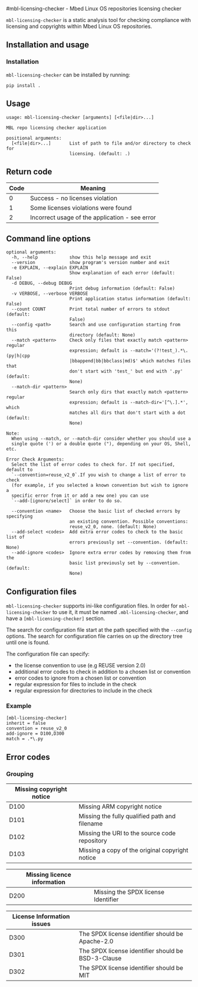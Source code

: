 <!-- Based on: en/3.0.0/usage.html
In open-source project: http://www.pydocstyle.org

Original file: Copyright (c) 2014-2017 Amir Rachum, <http://amir.rachum.com/>
Modifications: Copyright (c) 2019 Arm Limited and Contributors. All rights reserved.

SPDX-License-Identifier: MIT -->
#mbl-licensing-checker - Mbed Linux OS repositories licensing checker

`mbl-licensing-checker` is a static analysis tool for checking compliance with licensing and copyrights within Mbed Linux OS repositories.

## Installation and usage

### Installation

`mbl-licensing-checker` can be installed by running:
```
pip install .
```

## Usage

```
usage: mbl-licensing-checker [arguments] [<file|dir>...]

MBL repo licensing checker application

positional arguments:
  [<file|dir>...]       List of path to file and/or directory to check for
                        licensing. (default: .)

```


## Return code

| Code | Meaning                                           |
|------|---------------------------------------------------|
| 0    | Success - no licenses violation                   |
| 1    | Some licenses violations were found               |
| 2    | Incorrect usage of the application - see error    |

## Command line options

```
optional arguments:
  -h, --help            show this help message and exit
  --version             show program's version number and exit
  -e EXPLAIN, --explain EXPLAIN
                        Show explanation of each error (default: False)
  -d DEBUG, --debug DEBUG
                        Print debug information (default: False)
  -v VERBOSE, --verbose VERBOSE
                        Print application status information (default: False)
  --count COUNT         Print total number of errors to stdout (default:
                        False)
  --config <path>       Search and use configuration starting from this
                        directory (default: None)
  --match <pattern>     Check only files that exactly match <pattern> regular
                        expression; default is --match='(?!test_).*\.(py|h|cpp
                        |bbappend|bb|bbclass|md)$' which matches files that
                        don't start with 'test_' but end with '.py' (default:
                        None)
  --match-dir <pattern>
                        Search only dirs that exactly match <pattern> regular
                        expression; default is --match-dir='[^\.].*', which
                        matches all dirs that don't start with a dot (default:
                        None)

Note:
  When using --match, or --match-dir consider whether you should use a
  single quote (') or a double quote ("), depending on your OS, Shell, etc.

Error Check Arguments:
  Select the list of error codes to check for. If not specified, default to
  `--convention=reuse_v2_0`.If you wish to change a list of error to check
  (for example, if you selected a known convention but wish to ignore a
  specific error from it or add a new one) you can use
  `--add-[ignore/select]` in order to do so.

  --convention <name>   Choose the basic list of checked errors by specifying
                        an existing convention. Possible conventions:
                        reuse_v2_0, none. (default: None)
  --add-select <codes>  Add extra error codes to check to the basic list of
                        errors previously set --convention. (default: None)
  --add-ignore <codes>  Ignore extra error codes by removing them from the
                        basic list previously set by --convention. (default:
                        None)
```

## Configuration files

`mbl-licensing-checker` supports ini-like configuration files. In order for `mbl-licensing-checker` to use it, it must be named `.mbl-licensing-checker`, and have a `[mbl-licensing-checker]` section.

The search for configuration file start at the path specified with the `--config` options. The search for configuration file carries on up the directory tree until one is found.

The configuration file can specify:
* the license convention to use (e.g REUSE version 2.0)
* additional error codes to check in addition to a chosen list or convention
* error codes to ignore from a chosen list or convention
* regular expression for files to include in the check
* regular expression for directories to include in the check

### Example

```
[mbl-licensing-checker]
inherit = false
convention = reuse_v2_0
add-ignore = D100,D300
match = .*\.py
```

## Error codes

### Grouping

| Missing copyright notice                                                       ||
|--------------------------|------------------------------------------------------|
| D100                     | Missing ARM copyright notice                         |
| D101                     | Missing the fully qualified path and filename        |
| D102                     | Missing the URI to the source code repository        |
| D103                     | Missing a copy of the original copyright notice      |

| Missing licence information                                                    ||
|--------------------------|:-----------------------------------------------------|
| D200                     | Missing the SPDX license Identifier                  |

| License Information issues                                                     ||
|----------------------------|:---------------------------------------------------|
| D300                       | The SPDX license identifier should be Apache-2.0   |
| D301                       | The SPDX license identifier should be BSD-3-Clause |
| D302                       | The SPDX license identifier should be MIT          |
